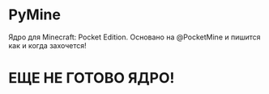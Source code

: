 # PyMine
Ядро для Minecraft: Pocket Edition. Основано на @PocketMine и пишится как и когда захочется!

# ЕЩЕ НЕ ГОТОВО ЯДРО!
